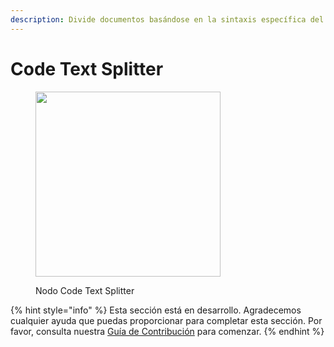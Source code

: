 ```yaml
---
description: Divide documentos basándose en la sintaxis específica del lenguaje.
---
```


# Code Text Splitter

<figure><img src="../../../.gitbook/assets/image (151).png" alt="" width="296"><figcaption><p>Nodo Code Text Splitter</p></figcaption></figure>

{% hint style="info" %}
Esta sección está en desarrollo. Agradecemos cualquier ayuda que puedas proporcionar para completar esta sección. Por favor, consulta nuestra [Guía de Contribución](../../../contributing/) para comenzar.
{% endhint %}
